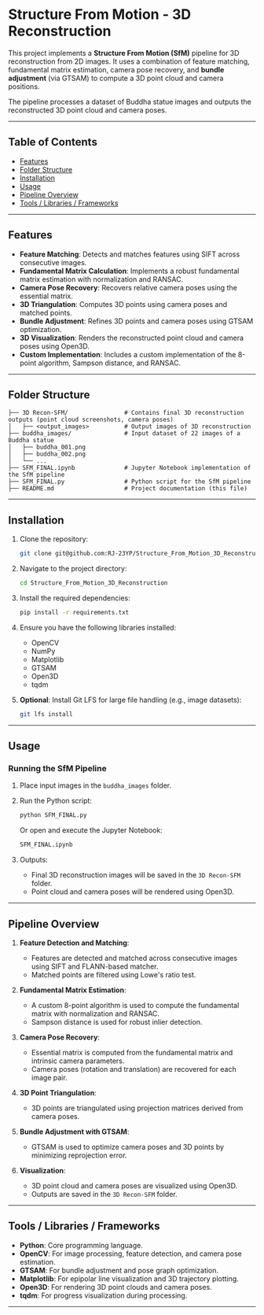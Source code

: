 
# Structure From Motion - 3D Reconstruction

This project implements a **Structure From Motion (SfM)** pipeline for 3D reconstruction from 2D images. It uses a combination of feature matching, fundamental matrix estimation, camera pose recovery, and **bundle adjustment** (via GTSAM) to compute a 3D point cloud and camera positions. 

The pipeline processes a dataset of Buddha statue images and outputs the reconstructed 3D point cloud and camera poses.

---

## Table of Contents

- [Features](#features)
- [Folder Structure](#folder-structure)
- [Installation](#installation)
- [Usage](#usage)
- [Pipeline Overview](#pipeline-overview)
- [Tools / Libraries / Frameworks](#Tools/Libraries/Frameworks)

---

## Features

- **Feature Matching**: Detects and matches features using SIFT across consecutive images.
- **Fundamental Matrix Calculation**: Implements a robust fundamental matrix estimation with normalization and RANSAC.
- **Camera Pose Recovery**: Recovers relative camera poses using the essential matrix.
- **3D Triangulation**: Computes 3D points using camera poses and matched points.
- **Bundle Adjustment**: Refines 3D points and camera poses using GTSAM optimization.
- **3D Visualization**: Renders the reconstructed point cloud and camera poses using Open3D.
- **Custom Implementation**: Includes a custom implementation of the 8-point algorithm, Sampson distance, and RANSAC.

---

## Folder Structure

```plaintext
├── 3D Recon-SFM/                # Contains final 3D reconstruction outputs (point cloud screenshots, camera poses)
│   ├── <output_images>          # Output images of 3D reconstruction
├── buddha_images/               # Input dataset of 22 images of a Buddha statue
│   ├── buddha_001.png
│   ├── buddha_002.png
│   └── ...
├── SFM_FINAL.ipynb              # Jupyter Notebook implementation of the SfM pipeline
├── SFM_FINAL.py                 # Python script for the SfM pipeline
├── README.md                    # Project documentation (this file)
```

---

## Installation

1. Clone the repository:
   ```bash
   git clone git@github.com:RJ-23YP/Structure_From_Motion_3D_Reconstruction.git
   ```
2. Navigate to the project directory:
   ```bash
   cd Structure_From_Motion_3D_Reconstruction
   ```
3. Install the required dependencies:
   ```bash
   pip install -r requirements.txt
   ```
4. Ensure you have the following libraries installed:
   - OpenCV
   - NumPy
   - Matplotlib
   - GTSAM
   - Open3D
   - tqdm

5. **Optional**: Install Git LFS for large file handling (e.g., image datasets):
   ```bash
   git lfs install
   ```

---

## Usage

### Running the SfM Pipeline

1. Place input images in the `buddha_images` folder.
2. Run the Python script:
   ```bash
   python SFM_FINAL.py
   ```
   Or open and execute the Jupyter Notebook:
   ```bash
   SFM_FINAL.ipynb
   ```

3. Outputs:
   - Final 3D reconstruction images will be saved in the `3D Recon-SFM` folder.
   - Point cloud and camera poses will be rendered using Open3D.

---

## Pipeline Overview

1. **Feature Detection and Matching**:
   - Features are detected and matched across consecutive images using SIFT and FLANN-based matcher.
   - Matched points are filtered using Lowe's ratio test.

2. **Fundamental Matrix Estimation**:
   - A custom 8-point algorithm is used to compute the fundamental matrix with normalization and RANSAC.
   - Sampson distance is used for robust inlier detection.

3. **Camera Pose Recovery**:
   - Essential matrix is computed from the fundamental matrix and intrinsic camera parameters.
   - Camera poses (rotation and translation) are recovered for each image pair.

4. **3D Point Triangulation**:
   - 3D points are triangulated using projection matrices derived from camera poses.

5. **Bundle Adjustment with GTSAM**:
   - GTSAM is used to optimize camera poses and 3D points by minimizing reprojection error.

6. **Visualization**:
   - 3D point cloud and camera poses are visualized using Open3D.
   - Outputs are saved in the `3D Recon-SFM` folder.

---

## Tools / Libraries / Frameworks

- **Python**: Core programming language.
- **OpenCV**: For image processing, feature detection, and camera pose estimation.
- **GTSAM**: For bundle adjustment and pose graph optimization.
- **Matplotlib**: For epipolar line visualization and 3D trajectory plotting.
- **Open3D**: For rendering 3D point clouds and camera poses.
- **tqdm**: For progress visualization during processing.

---
